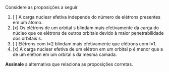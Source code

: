 Considere as proposições a seguir

1. [ ] A carga nuclear efetiva independe do número de elétrons presentes em um átomo. 
2. [x] Os elétrons de um orbital s blindam mais efetivamente da carga do núcleo que os elétrons de outros orbitais devido à maior penetrabilidade dos orbitais s.
3. [ ] Elétrons com l=2 blindam mais efetivamente que elétrons com l=1.
4. [x] A carga nuclear efetiva de um elétron em um orbital p é menor que a de um elétron em um orbital s da mesma camada.  

**Assinale** a alternativa que relaciona as proposições corretas.
